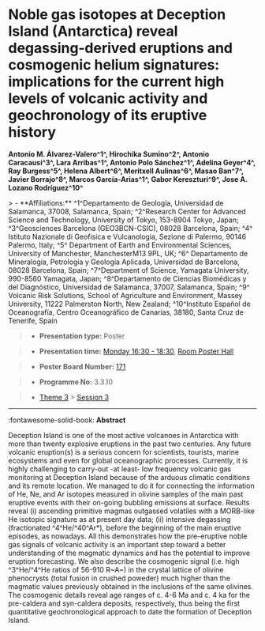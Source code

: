 # Noble gas isotopes at Deception Island (Antarctica) reveal degassing‑derived eruptions and cosmogenic helium signatures: implications for the current high levels of volcanic activity and geochronology of its eruptive history

**Antonio M. Álvarez-Valero^1^, Hirochika Sumino^2^, Antonio Caracausi^3^, Lara Arribas^1^, Antonio Polo Sánchez^1^, Adelina Geyer^4^, Ray Burgess^5^, Helena Albert^6^, Meritxell Aulinas^6^, Masao Ban^7^, Javier Borrajo^8^, Marcos García-Arias^1^, Gabor Kereszturi^9^, Jose A. Lozano Rodríguez^10^**

<!-- more -->> - **Affiliations:** ^1^Departamento de Geología, Universidad de Salamanca, 37008, Salamanca, Spain; ^2^Research Center for Advanced Science and Technology, University of Tokyo, 153-8904 Tokyo, Japan; ^3^Geosciences Barcelona (GEO3BCN-CSIC), 08028 Barcelona, Spain; ^4^ Istituto Nazionale di Geofisica e Vulcanologia, Sezione di Palermo, 90146 Palermo, Italy; ^5^ Department of Earth and Environmental Sciences, University of Manchester, ManchesterM13 9PL, UK; ^6^ Departamento de Mineralogía, Petrología y Geología Aplicada, Universidad de Barcelona, 08028 Barcelona, Spain; ^7^Department of Science, Yamagata University, 990-8560 Yamagata, Japan; ^8^Departamento de Ciencias Biomédicas y del Diagnóstico, Universidad de Salamanca, 37007, Salamanca, Spain; ^9^ Volcanic Risk Solutions, School of Agriculture and Environment, Massey University, 11222 Palmerston North, New Zealand; ^10^Instituto Español de Oceanografía, Centro Oceanográfico de Canarias, 38180, Santa Cruz de Tenerife, Spain 

> - **Presentation type:** Poster

> - **Presentation time:** [Monday 16:30 - 18:30](../sessions_comparison.md#__tabbed_1_6), [Room Poster Hall](../maps_venue.md#__tabbed_1_1)

> - **Poster Board Number:** [171](../map_poster_boards.md#monday)

> - **Programme No:** 3.3.10

> - [Theme 3](../theme3.md) > [Session 3](../sessions/session-3-3.md)

--- 

:fontawesome-solid-book: **Abstract**

Deception Island is one of the most active volcanoes in Antarctica with more than twenty explosive eruptions in the past two centuries. Any future volcanic eruption(s) is a serious concern for scientists, tourists, marine ecosystems and even for global oceanographic processes. Currently, it is highly challenging to carry-out -at least- low frequency volcanic gas monitoring at Deception Island because of the arduous climatic conditions and its remote location. We managed to do it for connecting the information of He, Ne, and Ar isotopes measured in olivine samples of the main past eruptive events with their on-going bubbling emissions at surface.
Results reveal (i) ascending primitive magmas outgassed volatiles with a MORB-like He isotopic signature as at present day data; (ii) intensive degassing (fractionated ^4^He/^40^Ar*), before the beginning of the main eruptive episodes, as nowadays. All this demonstrates how the pre-eruptive noble gas signals of volcanic activity is an important step toward a better understanding of the magmatic dynamics and has the potential to improve eruption forecasting.
We also describe the cosmogenic signal (i.e. high ^3^He/^4^He ratios of 56-910 R~A~) in the crystal lattice of olivine phenocrysts (total fusion in crushed poweder) much higher than the magmatic values previously obtained in the inclusions of the same olivines. The cosmogenic details reveal age ranges of c. 4-6 Ma and c. 4 ka for the pre-caldera and syn-caldera deposits, respectively, thus being the first quantitative geochronological approach to date the formation of Deception Island.

